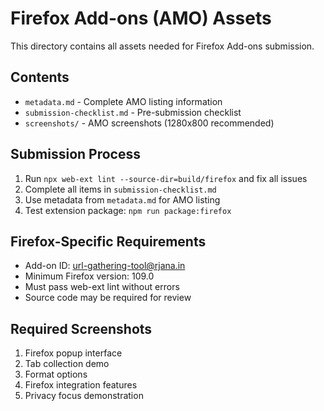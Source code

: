# Firefox Add-ons (AMO) Assets

This directory contains all assets needed for Firefox Add-ons submission.

## Contents
- `metadata.md` - Complete AMO listing information
- `submission-checklist.md` - Pre-submission checklist
- `screenshots/` - AMO screenshots (1280x800 recommended)

## Submission Process
1. Run `npx web-ext lint --source-dir=build/firefox` and fix all issues
2. Complete all items in `submission-checklist.md`
3. Use metadata from `metadata.md` for AMO listing
4. Test extension package: `npm run package:firefox`

## Firefox-Specific Requirements
- Add-on ID: url-gathering-tool@rjana.in
- Minimum Firefox version: 109.0
- Must pass web-ext lint without errors
- Source code may be required for review

## Required Screenshots
1. Firefox popup interface
2. Tab collection demo
3. Format options
4. Firefox integration features
5. Privacy focus demonstration
